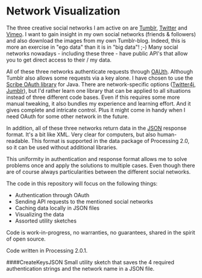 Network Visualization
================

The three creative social networks I am active on are [Tumblr](http://artandcode.tumblr.com/),
[Twitter](https://twitter.com/AmnonOwed) and [Vimeo](http://vimeo.com/amnon).
I want to gain insight in my own social networks (friends & followers) and also download the images from my own Tumblr-blog.
Indeed, this is more an exercise in "ego data" than it is in "big data"! ;-)
Many social networks nowadays - including these three - have public API's that allow you to get direct access to their / my data.

All of these three networks authenticate requests through [OAUth](http://oauth.net/).
Although Tumblr also allows some requests via a key alone.
I have chosen to use the [Scribe OAuth library](https://github.com/fernandezpablo85/scribe-java) for Java.
There are network-specific options ([Twitter4j](http://twitter4j.org/en/index.html), [Jumblr](https://github.com/tumblr/jumblr)),
but I'd rather learn one library that can be applied to all situations instead of three different code bases.
Even if this requires some more manual tweaking, it also bundles my experience and learning effort.
And it gives complete and intricate control. Plus it might come in handy when I need OAuth for some other network in the future.

In addition, all of these three networks return data in the [JSON](http://www.json.org/) response format.
It's a bit like XML. Very clear for computers, but also human-readable.
This format is supported in the data package of Processing 2.0, so it can be used without additional libraries.

This uniformity in authentication and response format allows me to solve problems once and apply the solutions to multiple cases.
Even though there are of course always particularities between the different social networks.

The code in this repository will focus on the following things:

- Authentication through OAuth
- Sending API requests to the mentioned social networks
- Caching data locally in JSON files
- Visualizing the data
- Assorted utility sketches

Code is work-in-progress, no warranties, no guarantees, shared in the spirit of open source.

Code written in Processing 2.0.1.

####CreateKeysJSON
Small utility sketch that saves the 4 required authentication strings and the network name in a JSON file.
